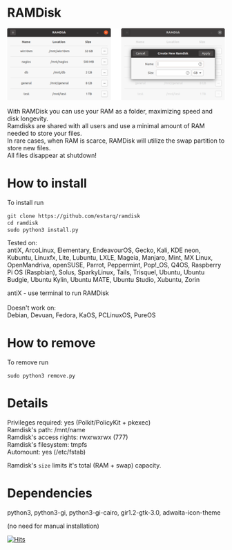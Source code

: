 # RAMDisk

![ramdisk](https://github.com/estarq/ramdisk/blob/main/ramdisk.png)

With RAMDisk you can use your RAM as a folder, maximizing speed and disk longevity.<br>
Ramdisks are shared with all users and use a minimal amount of RAM needed to store your files.<br>
In rare cases, when RAM is scarce, RAMDisk will utilize the swap partition to store new files.<br>
All files disappear at shutdown!<br>

# How to install

To install run

```
git clone https://github.com/estarq/ramdisk
cd ramdisk
sudo python3 install.py
```

Tested on:<br>
antiX, ArcoLinux, Elementary, EndeavourOS, Gecko, Kali, KDE neon, Kubuntu, Linuxfx, Lite, Lubuntu, LXLE, Mageia, Manjaro, Mint, MX Linux, OpenMandriva, openSUSE, Parrot, Peppermint, Pop!_OS, Q4OS, Raspberry Pi OS (Raspbian), Solus, SparkyLinux, Tails, Trisquel, Ubuntu, Ubuntu Budgie, Ubuntu Kylin, Ubuntu MATE, Ubuntu Studio, Xubuntu, Zorin<br>

antiX - use terminal to run RAMDisk<br><br>
Doesn't work on:<br>
Debian, Devuan, Fedora, KaOS, PCLinuxOS, PureOS

# How to remove

To remove run
```
sudo python3 remove.py
```

# Details

Privileges required: yes (Polkit/PolicyKit + pkexec)<br>
Ramdisk's path: /mnt/name<br>
Ramdisk's access rights: rwxrwxrwx (777)<br>
Ramdisk's filesystem: tmpfs<br>
Automount: yes (/etc/fstab)<br>

Ramdisk's `size` limits it's total (RAM + swap) capacity. 

# Dependencies

python3, python3-gi, python3-gi-cairo, gir1.2-gtk-3.0, adwaita-icon-theme

(no need for manual installation)

[![Hits](https://hits.seeyoufarm.com/api/count/incr/badge.svg?url=https%3A%2F%2Fgithub.com%2Festarq%2Framdisk&count_bg=%2379C83D&title_bg=%23555555&icon=&icon_color=%23E7E7E7&title=views&edge_flat=false)](https://hits.seeyoufarm.com)
